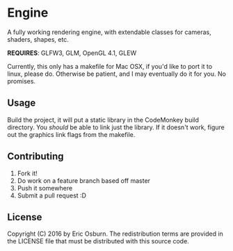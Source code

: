 # Engine

A fully working rendering engine, with extendable classes for cameras, shaders, shapes, etc.

**REQUIRES**: GLFW3, GLM, OpenGL 4.1, GLEW

Currently, this only has a makefile for Mac OSX, if you'd like to port it to linux, please do. Otherwise be patient, and I may eventually do it for you. No promises.

## Usage

Build the project, it will put a static library in the CodeMonkey build directory. You *should* be able to link just the library. If it doesn't work, figure out the graphics link flags from the makefile.

## Contributing

1. Fork it!
2. Do work on a feature branch based off master
3. Push it somewhere
5. Submit a pull request :D

## License

Copyright (C) 2016 by Eric Osburn. The redistribution terms are provided in the LICENSE file that must be distributed with this source code.
